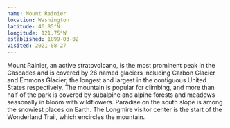 ```yaml
---
name: Mount Rainier
location: Washington
latitude: 46.85°N
longitude: 121.75°W
established: 1899-03-02
visited: 2021-08-27
---
```


Mount Rainier, an active stratovolcano, is the most prominent peak in the Cascades and is covered by 26 named glaciers including Carbon Glacier and Emmons Glacier, the longest and largest in the contiguous United States respectively. The mountain is popular for climbing, and more than half of the park is covered by subalpine and alpine forests and meadows seasonally in bloom with wildflowers. Paradise on the south slope is among the snowiest places on Earth. The Longmire visitor center is the start of the Wonderland Trail, which encircles the mountain.
